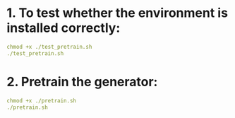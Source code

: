 # 1. To test whether the environment is installed correctly:
```yaml
chmod +x ./test_pretrain.sh
./test_pretrain.sh
```
# 2. Pretrain the generator:
```yaml
chmod +x ./pretrain.sh
./pretrain.sh
```
